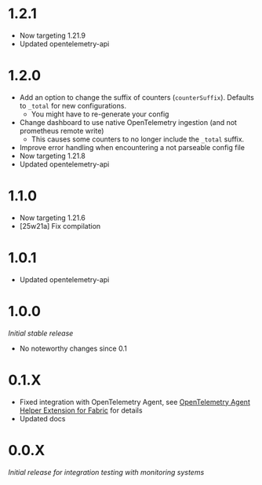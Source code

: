# 1.2.1
* Now targeting 1.21.9
* Updated opentelemetry-api

# 1.2.0
* Add an option to change the suffix of counters (``counterSuffix``). Defaults to ``_total`` for new configurations.
  * You might have to re-generate your config
* Change dashboard to use native OpenTelemetry ingestion (and not prometheus remote write)
  * This causes some counters to no longer include the ``_total`` suffix.
* Improve error handling when encountering a not parseable config file
* Now targeting 1.21.8
* Updated opentelemetry-api

# 1.1.0
* Now targeting 1.21.6
* [25w21a] Fix compilation

# 1.0.1
* Updated opentelemetry-api

# 1.0.0
_Initial stable release_
* No noteworthy changes since 0.1

# 0.1.X
* Fixed integration with OpenTelemetry Agent, see [OpenTelemetry Agent Helper Extension for Fabric](https://github.com/litetex-oss/otel-fabric-helper-extension) for details
* Updated docs

# 0.0.X
_Initial release for integration testing with monitoring systems_
